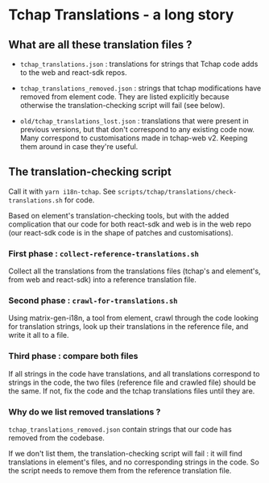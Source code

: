 # Tchap Translations - a long story

## What are all these translation files ?

-   `tchap_translations.json` : translations for strings that Tchap code adds to the web and react-sdk repos.

-   `tchap_translations_removed.json` : strings that tchap modifications have removed from element code. They are listed explicitly because otherwise the translation-checking script will fail (see below).

-   `old/tchap_translations_lost.json` : translations that were present in previous versions, but that don't correspond to any existing code now. Many correspond to customisations made in tchap-web v2. Keeping them around in case they're useful.

## The translation-checking script

Call it with `yarn i18n-tchap`. See `scripts/tchap/translations/check-translations.sh` for code.

Based on element's translation-checking tools, but with the added complication that our code for both react-sdk and web is in the web repo (our react-sdk code is in the shape of patches and customisations).

### First phase : `collect-reference-translations.sh`

Collect all the translations from the translations files (tchap's and element's, from web and react-sdk) into a reference translation file.

### Second phase : `crawl-for-translations.sh`

Using matrix-gen-i18n, a tool from element, crawl through the code looking for translation strings, look up their translations in the reference file, and write it all to a file.

### Third phase : compare both files

If all strings in the code have translations, and all translations correspond to strings in the code, the two files (reference file and crawled file) should be the same. If not, fix the code and the tchap translations files until they are.

### Why do we list removed translations ?

`tchap_translations_removed.json` contain strings that our code has removed from the codebase.

If we don't list them, the translation-checking script will fail : it will find translations in element's files, and no corresponding strings in the code. So the script needs to remove them from the reference translation file.
